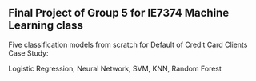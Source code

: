 ## Final Project of Group 5 for IE7374 Machine Learning class

Five classification models from scratch for Default of Credit Card Clients Case Study: 

Logistic Regression, Neural Network, SVM, KNN, Random Forest
